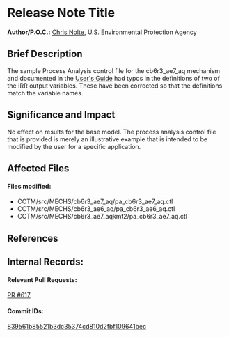 # Release Note Title

**Author/P.O.C.:** [Chris Nolte](mailto:nolte.chris@epa.gov), U.S. Environmental Protection Agency

## Brief Description
The sample Process Analysis control file for the cb6r3_ae7_aq mechanism and documented in the 
[User's Guide](../Users_Guide/CMAQ_UG_ch09_process_analysis.md) had typos in the definitions of
two of the IRR output variables. These have been corrected so that the definitions match
the variable names.

## Significance and Impact
No effect on results for the base model. The process analysis control file that is provided is 
merely an illustrative example that is intended to be modified by the user for a 
specific application.

## Affected Files
#### Files modified:
* CCTM/src/MECHS/cb6r3_ae7_aq/pa_cb6r3_ae7_aq.ctl
* CCTM/src/MECHS/cb6r3_ae6_aq/pa_cb6r3_ae6_aq.ctl
* CCTM/src/MECHS/cb6r3_ae7_aqkmt2/pa_cb6r3_ae7_aq.ctl


## References
      
## Internal Records:
#### Relevant Pull Requests:
[PR #617](https://github.com/USEPA/CMAQ_Dev/pull/617)  

#### Commit IDs:
[839561b85521b3dc35374cd810d2fbf109641bec](https://github.com/USEPA/CMAQ_Dev/pull/617/commits/839561b85521b3dc35374cd810d2fbf109641bec)
